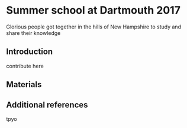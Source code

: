 # Summer school at Dartmouth 2017

Glorious people got together in the hills of New Hampshire to study
and share their knowledge

## Introduction

contribute here

## Materials

## Additional references

tpyo
